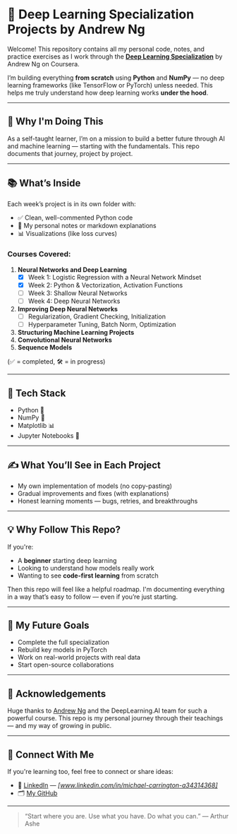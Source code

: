 # 🧠 Deep Learning Specialization Projects by Andrew Ng

Welcome! This repository contains all my personal code, notes, and 
practice exercises as I work through the **[Deep Learning 
Specialization](https://www.coursera.org/specializations/deep-learning)** 
by Andrew Ng on Coursera.

I’m building everything **from scratch** using **Python** and **NumPy** — 
no deep learning frameworks (like TensorFlow or PyTorch) unless needed. 
This helps me truly understand how deep learning works **under the hood**.

---

## 🚀 Why I'm Doing This

As a self-taught learner, I’m on a mission to build a better future 
through AI and machine learning — starting with the fundamentals. This 
repo documents that journey, project by project.

---

## 📚 What’s Inside

Each week’s project is in its own folder with:
- ✅ Clean, well-commented Python code
- 📓 My personal notes or markdown explanations
- 📊 Visualizations (like loss curves)

### Courses Covered:

1. **Neural Networks and Deep Learning**
   - [x] Week 1: Logistic Regression with a Neural Network Mindset
   - [x] Week 2: Python & Vectorization, Activation Functions
   - [ ] Week 3: Shallow Neural Networks
   - [ ] Week 4: Deep Neural Networks
   
2. **Improving Deep Neural Networks**
   - [ ] Regularization, Gradient Checking, Initialization
   - [ ] Hyperparameter Tuning, Batch Norm, Optimization

3. **Structuring Machine Learning Projects**
4. **Convolutional Neural Networks**
5. **Sequence Models**

(✅ = completed, 🛠️ = in progress)

---

## 🧰 Tech Stack

- Python 🐍
- NumPy 🔢
- Matplotlib 📊
- Jupyter Notebooks 📒

---

## ✍️ What You’ll See in Each Project

- My own implementation of models (no copy-pasting)
- Gradual improvements and fixes (with explanations)
- Honest learning moments — bugs, retries, and breakthroughs

---

## 💡 Why Follow This Repo?

If you're:
- A **beginner** starting deep learning
- Looking to understand how models really work
- Wanting to see **code-first learning** from scratch

Then this repo will feel like a helpful roadmap. I'm documenting 
everything in a way that’s easy to follow — even if you’re just starting.

---

## 🌱 My Future Goals

- Complete the full specialization
- Rebuild key models in PyTorch
- Work on real-world projects with real data
- Start open-source collaborations

---

## 🙏 Acknowledgements

Huge thanks to [Andrew Ng](https://linkedin.com/in/andrewyng) and the 
DeepLearning.AI team for such a powerful course. This repo is my personal 
journey through their teachings — and my way of growing in public.

---

## 🤝 Connect With Me

If you're learning too, feel free to connect or share ideas:

- 💼 [LinkedIn](https://www.linkedin.com/) — 
*[www.linkedin.com/in/michael-carrington-a34314368]*
- 🗂️ [My GitHub](https://github.commichaelcarrint)

---

> “Start where you are. Use what you have. Do what you can.” — Arthur Ashe

